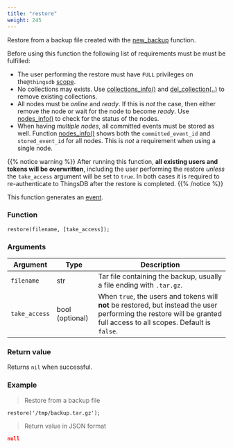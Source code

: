 ```yaml
---
title: "restore"
weight: 245
---
```


Restore from a backup file created with the [new_backup](#../../node-api/new_backup) function.

Before using this function the following list of requirements must be must be fulfilled:

 - The user performing the restore must have `FULL` privileges on the`@thingsdb` [scope](../../overview/scopes).
 - No collections may exists. Use [collections_info()](../collections_info) and [del_collection(..)](../del_collection) to remove existing collections.
 - All nodes must be *online* and *ready*. If this is *not* the case, then either remove the node or wait for the node to become *ready*. Use [nodes_info()](../../node-api/nodes_info) to check for the status of the nodes.
 - When having *multiple nodes*, all committed events must be stored as well. Function [nodes_info()](../../node-api/nodes_info) shows both the `committed_event_id` and `stored_event_id` for all nodes. This is *not* a requirement when using a single node.

{{% notice warning %}}
After running this function, **all existing users and tokens will be overwritten**, including the user performing the restore *unless* the `take_access` argument will be set to `true`. In both cases it is required to re-authenticate to ThingsDB after the restore is completed.
{{% /notice %}}

This function generates an [event](../../overview/events).

### Function

`restore(filename, [take_access]);`

### Arguments

Argument | Type | Description
-------- | ---- | -----------
`filename` | str | Tar file containing the backup, usually a file ending with `.tar.gz`.
`take_access` | bool (optional) | When `true`, the users and tokens will **not** be restored, but instead the user performing the restore will be granted full access to all scopes. Default is `false`.


### Return value

Returns `nil` when successful.

### Example

> Restore from a backup file

```thingsdb,syntax_only,@t
restore('/tmp/backup.tar.gz');
```

> Return value in JSON format

```json
null
```

